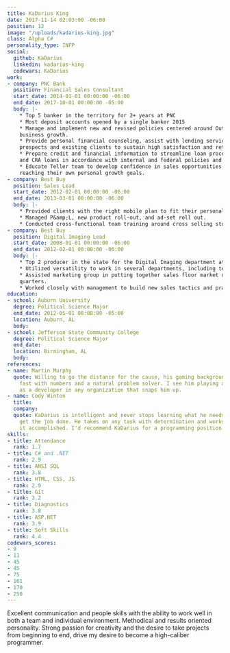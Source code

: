 ```yaml
---
title: KaDarius King
date: 2017-11-14 02:03:00 -06:00
position: 12
image: "/uploads/kadarius-king.jpg"
class: Alpha C#
personality_type: INFP
social:
  github: KaDarius
  linkedin: kadarius-king
  codewars: KaDarius
work:
- company: PNC Bank
  position: Financial Sales Consultant
  start_date: 2014-01-01 00:00:00 -06:00
  end_date: 2017-10-01 00:00:00 -05:00
  body: |-
    * Top 5 banker in the territory for 2+ years at PNC
    * Most deposit accounts opened by a single banker 2015
    * Manage and implement new and revised policies centered around Outreach and Workplace
    business growth.
    * Provide personal financial counseling, assist with lending services, and building relationships with
    prospects and existing clients to sustain high satisfaction and retention scores.
    * Prepare credit and financial information to streamline loan processing for mortgage, installment,
    and CRA loans in accordance with internal and federal policies and procedures.
    * Educate Teller team to develop confidence in sales opportunities and provide development in
    reaching their own personal growth goals.
- company: Best Buy
  position: Sales Lead
  start_date: 2012-02-01 00:00:00 -06:00
  end_date: 2013-03-01 00:00:00 -06:00
  body: |-
    * Provided clients with the right mobile plan to fit their personal and/or family needs.
    * Managed P&amp;L, new product roll-out, and ad-set roll out.
    * Conducted cross-functional team training around cross selling store cards with every purchase.
- company: Best Buy
  position: Digital Imaging Lead
  start_date: 2008-01-01 00:00:00 -06:00
  end_date: 2012-02-01 00:00:00 -06:00
  body: |-
    * Top 2 producer in the state for the Digital Imaging department at BestBuy
    * Utilized versatility to work in several departments, including technical support.
    * Assisted marketing group in putting together sales floor market during holiday and peak sale
    quarters.
    * Worked closely with management to build new sales tactics and practices to motivate sales team.
education:
- school: Auburn University
  degree: Political Science Major
  end_date: 2012-05-01 00:00:00 -05:00
  location: Auburn, AL
  body: 
- school: Jefferson State Community College
  degree: Political Science Major
  end_date: 
  location: Birmingham, AL
  body: 
references:
- name: Martin Murphy
  quote: Willing to go the distance for the cause, his gaming background makes him
    fast with numbers and a natural problem solver. I see him playing a critical role
    as a developer in any organization that snaps him up.
- name: Cody Winton
  title: 
  company: 
  quote: KaDarius is intelligent and never stops learning what he needs to know to
    get the job done. He takes on any task with determination and works hard to see
    it accomplished. I'd recommend KaDarius for a programming position.
skills:
- title: Attendance
  rank: 1.7
- title: C# and .NET
  rank: 2.9
- title: ANSI SQL
  rank: 3.8
- title: HTML, CSS, JS
  rank: 2.9
- title: Git
  rank: 3.2
- title: Diagnostics
  rank: 3.8
- title: ASP.NET
  rank: 3.9
- title: Soft Skills
  rank: 4.4
codewars_scores:
- 9
- 11
- 45
- 45
- 75
- 161
- 170
- 250
---
```


Excellent communication and people skills with the ability to work well in both a team and individual environment. Methodical and results oriented personality. Strong passion for creativity and the desire to take projects from beginning to end, drive my desire to become a high-caliber programmer.